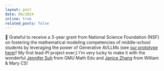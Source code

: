 ```yaml
---
layout: post
date: 08/2024
inline: true
related_posts: false
---
```


:gem: Grateful to receive a 3-year grant from National Science Foundation (NSF) on fostering the mathematical modeling competencies of middle-school students by leveraging the power of Generative AI/LLMs (see <a href="https://murongyue.github.io/MathVC.github.io/">our prototype here</a>)! My first lead-PI project ever;) I'm very lucky to make it with the wonderful <a href="https://drjennifersuh.onmason.com/">Jennifer Suh</a> from GMU Math Edu and <a href="https://zjanice.github.io/">Janice Zhang</a> from William & Mary CS! 